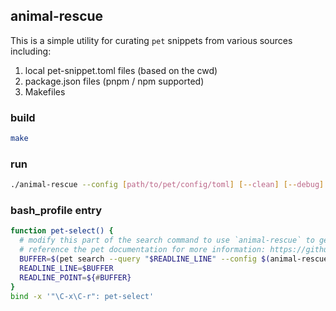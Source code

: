 ## animal-rescue

This is a simple utility for curating `pet` snippets from various sources including:
1. local pet-snippet.toml files (based on the cwd)
2. package.json files (pnpm / npm supported)
3. Makefiles

### build 
```bash
make
```

### run
```bash
./animal-rescue --config [path/to/pet/config/toml] [--clean] [--debug]
```



### bash_profile entry
```bash
function pet-select() {
  # modify this part of the search command to use `animal-rescue` to get the config file
  # reference the pet documentation for more information: https://github.com/knqyf263/pet
  BUFFER=$(pet search --query "$READLINE_LINE" --config $(animal-rescue --config ~/.config/pet/config.toml))
  READLINE_LINE=$BUFFER
  READLINE_POINT=${#BUFFER}
}
bind -x '"\C-x\C-r": pet-select'
```

